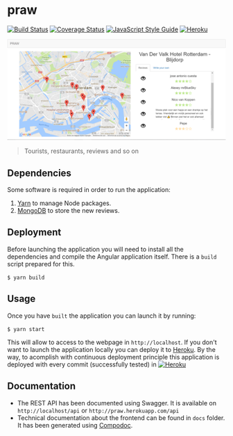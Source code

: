 # praw
[![Build Status](https://travis-ci.org/dicearr/praw.svg?branch=master)](https://travis-ci.org/dicearr/praw)
[![Coverage Status](https://coveralls.io/repos/github/dicearr/praw/badge.svg?branch=master)](https://coveralls.io/github/dicearr/praw?branch=master)
[![JavaScript Style Guide](https://img.shields.io/badge/code_style-standard-brightgreen.svg)](https://standardjs.com)
[![Heroku](http://heroku-badge.herokuapp.com/?app=praw&style=flat&svg=1&root=index.html)](http://praw.herokuapp.com)

![PRAW](/docs/praw.PNG?raw=true)
> Tourists, restaurants, reviews and so on

## Dependencies
Some software is required in order to run the application:  
1. [Yarn](https://yarnpkg.com/lang/en/) to manage Node packages.
2. [MongoDB](https://www.mongodb.com) to store the new reviews.

## Deployment
Before launching the application you will need to install all the dependencies and compile the Angular application itself. There is a `build` script prepared for this.
```
$ yarn build
```

## Usage
Once you have `built` the application you can launch it by running:
```
$ yarn start
```
This will allow to access to the webpage in `http://localhost`.
If you don't want to launch the application locally you can deploy it to [Heroku](https://www.heroku.com). By the way, to acomplish with continuous deployment principle this application is deployed with every commit (successfully tested) in [![Heroku](http://heroku-badge.herokuapp.com/?app=praw&style=flat&svg=1&root=index.html)](http://praw.herokuapp.com)

## Documentation
- The REST API has been documented using Swagger. It is available on `http://localhost/api` or  `http://praw.herokuapp.com/api`
- Technical documentation about the frontend can be found in `docs` folder. It has been generated using [Compodoc](https://compodoc.github.io/website/).